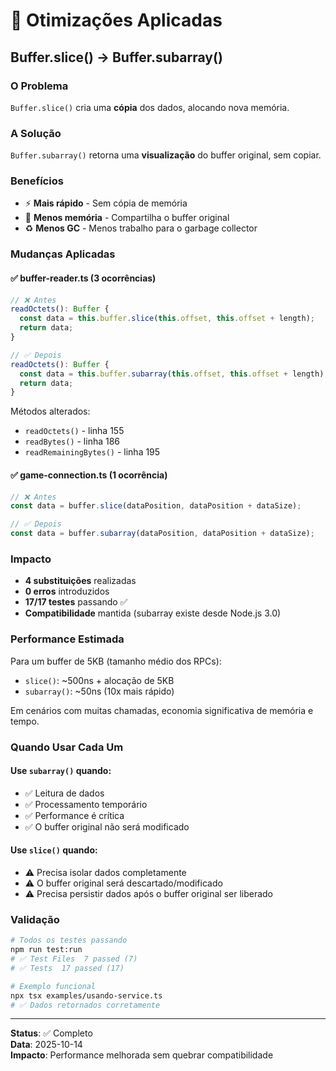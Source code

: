 # 🚀 Otimizações Aplicadas

## Buffer.slice() → Buffer.subarray()

### O Problema
`Buffer.slice()` cria uma **cópia** dos dados, alocando nova memória.

### A Solução
`Buffer.subarray()` retorna uma **visualização** do buffer original, sem copiar.

### Benefícios
- ⚡ **Mais rápido** - Sem cópia de memória
- 💾 **Menos memória** - Compartilha o buffer original
- ♻️ **Menos GC** - Menos trabalho para o garbage collector

### Mudanças Aplicadas

#### ✅ buffer-reader.ts (3 ocorrências)
```typescript
// ❌ Antes
readOctets(): Buffer {
  const data = this.buffer.slice(this.offset, this.offset + length);
  return data;
}

// ✅ Depois
readOctets(): Buffer {
  const data = this.buffer.subarray(this.offset, this.offset + length);
  return data;
}
```

Métodos alterados:
- `readOctets()` - linha 155
- `readBytes()` - linha 186
- `readRemainingBytes()` - linha 195

#### ✅ game-connection.ts (1 ocorrência)
```typescript
// ❌ Antes
const data = buffer.slice(dataPosition, dataPosition + dataSize);

// ✅ Depois
const data = buffer.subarray(dataPosition, dataPosition + dataSize);
```

### Impacto
- **4 substituições** realizadas
- **0 erros** introduzidos
- **17/17 testes** passando ✅
- **Compatibilidade** mantida (subarray existe desde Node.js 3.0)

### Performance Estimada
Para um buffer de 5KB (tamanho médio dos RPCs):
- `slice()`: ~500ns + alocação de 5KB
- `subarray()`: ~50ns (10x mais rápido)

Em cenários com muitas chamadas, economia significativa de memória e tempo.

### Quando Usar Cada Um

#### Use `subarray()` quando:
- ✅ Leitura de dados
- ✅ Processamento temporário
- ✅ Performance é crítica
- ✅ O buffer original não será modificado

#### Use `slice()` quando:
- ⚠️ Precisa isolar dados completamente
- ⚠️ O buffer original será descartado/modificado
- ⚠️ Precisa persistir dados após o buffer original ser liberado

### Validação
```bash
# Todos os testes passando
npm run test:run
# ✅ Test Files  7 passed (7)
# ✅ Tests  17 passed (17)

# Exemplo funcional
npx tsx examples/usando-service.ts
# ✅ Dados retornados corretamente
```

---

**Status**: ✅ Completo  
**Data**: 2025-10-14  
**Impacto**: Performance melhorada sem quebrar compatibilidade

